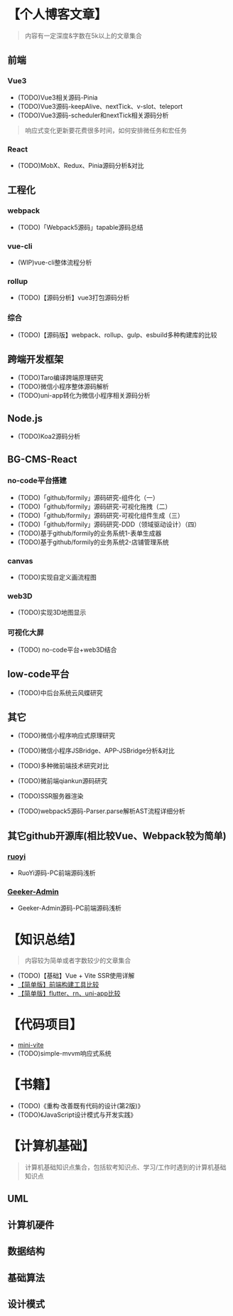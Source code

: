 # 【个人博客文章】
> 内容有一定深度&字数在5k以上的文章集合
## 前端
### Vue3
- (TODO)Vue3相关源码-Pinia
- (TODO)Vue3源码-keepAlive、nextTick、v-slot、teleport
- (TODO)Vue3源码-scheduler和nextTick相关源码分析
> 响应式变化更新要花费很多时间，如何安排微任务和宏任务
### React
- (TODO)MobX、Redux、Pinia源码分析&对比

## 工程化
### webpack
- (TODO)「Webpack5源码」tapable源码总结
### vue-cli
- (WIP)vue-cli整体流程分析
### rollup
- (TODO)【源码分析】vue3打包源码分析
### 综合
- (TODO)【源码版】webpack、rollup、gulp、esbuild多种构建库的比较


## 跨端开发框架
- (TODO)Taro编译跨端原理研究
- (TODO)微信小程序整体源码解析
- (TODO)uni-app转化为微信小程序相关源码分析


## Node.js
- (TODO)Koa2源码分析


## BG-CMS-React
### no-code平台搭建
- (TODO)「github/formily」源码研究-组件化（一）
- (TODO)「github/formily」源码研究-可视化拖拽（二）
- (TODO)「github/formily」源码研究-可视化组件生成（三）
- (TODO)「github/formily」源码研究-DDD（领域驱动设计）（四）
- (TODO)基于github/formily的业务系统1-表单生成器
- (TODO)基于github/formily的业务系统2-店铺管理系统
### canvas
- (TODO)实现自定义画流程图
### web3D
- (TODO)实现3D地图显示
### 可视化大屏
- (TODO) no-code平台+web3D结合

## low-code平台
- (TODO)中后台系统云风蝶研究


## 其它
- (TODO)微信小程序响应式原理研究
- (TODO)微信小程序JSBridge、APP-JSBridge分析&对比
- (TODO)多种微前端技术研究对比
- (TODO)微前端qiankun源码研究

- (TODO)SSR服务器渲染

- (TODO)webpack5源码-Parser.parse解析AST流程详细分析

## 其它github开源库(相比较Vue、Webpack较为简单)
### [ruoyi](https://github.com/yangzongzhuan/RuoYi-Vue3)
- RuoYi源码-PC前端源码浅析

### [Geeker-Admin](https://github.com/HalseySpicy/Geeker-Admin)
- Geeker-Admin源码-PC前端源码浅析

# 【知识总结】
> 内容较为简单或者字数较少的文章集合
- (TODO)【基础】Vue + Vite SSR使用详解
- [【简单版】前端构建工具比较](https://github.com/wbccb/Frontend-Articles/issues/12)
- [【简单版】flutter、rn、uni-app比较](https://github.com/wbccb/Frontend-Articles/issues/14)


# 【代码项目】
- [mini-vite](https://github.com/wbccb/mini-vite)
- (TODO)simple-mvvm响应式系统

# 【书籍】
- (TODO)《重构·改善既有代码的设计(第2版)》
- (TODO)《JavaScript设计模式与开发实践》

# 【计算机基础】
> 计算机基础知识点集合，包括软考知识点、学习/工作时遇到的计算机基础知识点
## UML
## 计算机硬件
## 数据结构
## 基础算法
## 设计模式
